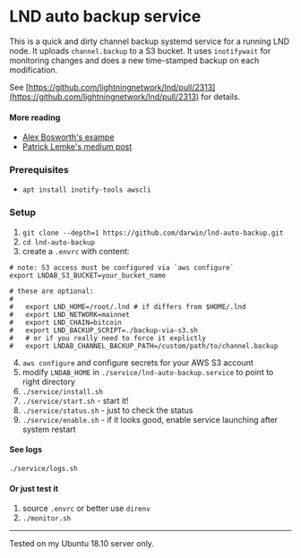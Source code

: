 # LND auto backup service

This is a quick and dirty channel backup systemd service for a running LND node. 
It uploads `channel.backup` to a S3 bucket. It uses `inotifywait`
for monitoring changes and does a new time-stamped backup on each modification.

See [https://github.com/lightningnetwork/lnd/pull/2313](https://github.com/lightningnetwork/lnd/pull/2313) for details.

#### More reading

* [Alex Bosworth's exampe](https://twitter.com/alexbosworth/status/1114650312592072704)
* [Patrick Lemke's medium post](https://medium.com/@patricklemke95/how-to-backup-your-lightning-network-channels-170c995c157b)

### Prerequisites

* `apt install inotify-tools awscli`

### Setup

1. `git clone --depth=1 https://github.com/darwin/lnd-auto-backup.git` 
2. `cd lnd-auto-backup`
3. create a `.envrc` with content:

```
# note: S3 access must be configured via `aws configure`
export LNDAB_S3_BUCKET=your_bucket_name

# these are optional:
#
#   export LND_HOME=/root/.lnd # if differs from $HOME/.lnd
#   export LND_NETWORK=mainnet
#   export LND_CHAIN=bitcoin
#   export LND_BACKUP_SCRIPT=./backup-via-s3.sh
#   # or if you really need to force it explictly
#   export LNDAB_CHANNEL_BACKUP_PATH=/custom/path/to/channel.backup
```
4. `aws configure` and configure secrets for your AWS S3 account
5. modify `LNDAB_HOME` in `./service/lnd-auto-backup.service` to point to right directory
6. `./service/install.sh`
7. `./service/start.sh` - start it!
8. `./service/status.sh` - just to check the status 
9. `./service/enable.sh` - if it looks good, enable service launching after system restart

#### See logs

`./service/logs.sh`

#### Or just test it

1. source `.envrc` or better use `direnv`
2. `./monitor.sh`

---

Tested on my Ubuntu 18.10 server only.
